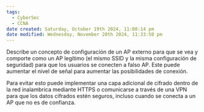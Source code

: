 ```yaml
---
tags:
  - CyberSec
  - CCNA
date created: Saturday, October 19th 2024, 11:08:14 pm
date modified: Wednesday, November 20th 2024, 11:33:50 pm
---
```

Describe un concepto de configuración de un AP externo para que se vea y comporte como un AP legítimo (el mismo SSID y la misma configuración de seguridad) para que los usuarios se conecten a falso AP. Este puede aumentar el nivel de señal para aumentar las posibilidades de conexión. 

Para evitar esto puede implementar una capa adicional de cifrado dentro de la red inalambrica mediante HTTPS o comunicarse a través de una VPN para que los datos cifrados estén seguros, incluso cuando se conecta a un AP que no es de confianza. 